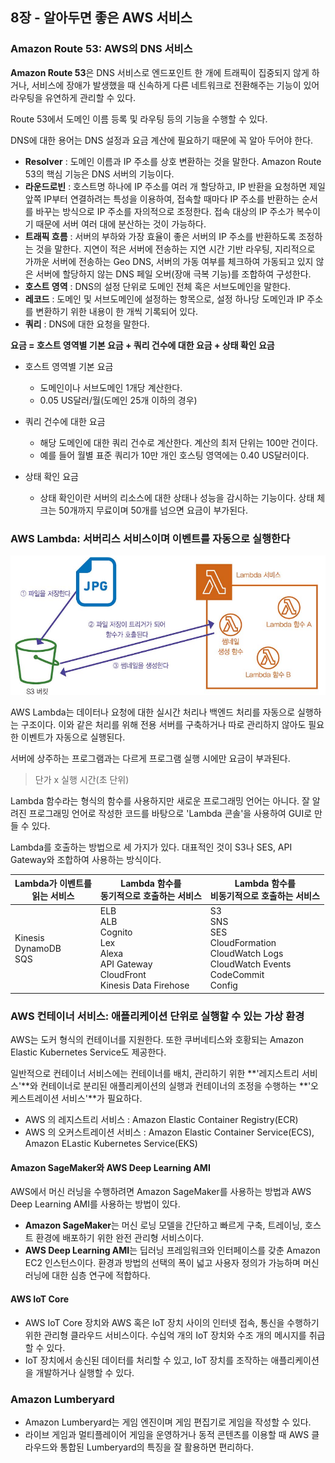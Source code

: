 ## 8장 - 알아두면 좋은 AWS 서비스

### Amazon Route 53: AWS의 DNS 서비스

**Amazon Route 53**은 DNS 서비스로 엔드포인트 한 개에 트래픽이 집중되지 않게 하거나, 서비스에 장애가 발생했을 때 신속하게 다른 네트워크로 전환해주는 기능이 있어 라우팅을 유연하게 관리할 수 있다.

Route 53에서 도메인 이름 등록 및 라우팅 등의 기능을 수행할 수 있다.

DNS에 대한 용어는 DNS 설정과 요금 계산에 필요하기 때문에 꼭 알아 두어야 한다.
- **Resolver** : 도메인 이름과 IP 주소를 상호 변환하는 것을 말한다. Amazon Route 53의 핵심 기능은 DNS 서버의 기능이다.
- **라운드로빈** : 호스트명 하나에 IP 주소를 여러 개 할당하고, IP 반환을 요청하면 제일 앞쪽 IP부터 연결하려는 특성을 이용하여, 접속할 때마다 IP 주소를 반환하는 순서를 바꾸는 방식으로 IP 주소를 자의적으로 조정한다. 접속 대상의 IP 주소가 복수이기 때문에 서버 여러 대에 분산하는 것이 가능하다.
- **트래픽 흐름** : 서버의 부하와 가장 효율이 좋은 서버의 IP 주소를 반환하도록 조정하는 것을 말한다. 지연이 적은 서버에 전송하는 지연 시간 기반 라우팅, 지리적으로 가까운 서버에 전송하는 Geo DNS, 서버의 가동 여부를 체크하여 가동되고 있지 않은 서버에 할당하지 않는 DNS 페일 오버(장애 극복 기능)를 조합하여 구성한다.
- **호스트 영역** : DNS의 설정 단위로 도메인 전체 혹은 서브도메인을 말한다.
- **레코드** : 도메인 및 서브도메인에 설정하는 항목으로, 설정 하나당 도메인과 IP 주소를 변환하기 위한 내용이 한 개씩 기록되어 있다.
- **쿼리** : DNS에 대한 요청을 말한다.

**요금 = 호스트 영역별 기본 요금 + 쿼리 건수에 대한 요금 + 상태 확인 요금**
- 호스트 영역별 기본 요금
    - 도메인이나 서브도메인 1개당 계산한다. 
    - 0.05 US달러/월(도메인 25개 이하의 경우)

- 쿼리 건수에 대한 요금
    - 해당 도메인에 대한 쿼리 건수로 계산한다. 계산의 최저 단위는 100만 건이다.
    - 예를 들어 월별 표준 쿼리가 10만 개인 호스팅 영역에는 0.40 US달러이다.

- 상태 확인 요금
    - 상태 확인이란 서버의 리소스에 대한 상태나 성능을 감시하는 기능이다. 상태 체크는 50개까지 무료이며 50개를 넘으면 요금이 부가된다.

### AWS Lambda: 서버리스 서비스이며 이벤트를 자동으로 실행한다

![image29.png](image%2Fimage29.png)

AWS Lambda는 데이터나 요청에 대한 실시간 처리나 백엔드 처리를 자동으로 실행하는 구조이다. 이와 같은 처리를 위해 전용 서버를 구축하거나 따로 관리하지 않아도 필요한 이벤트가 자동으로 실행된다.

서버에 상주하는 프로그램과는 다르게 프로그램 실행 시에만 요금이 부과된다.
> 단가 x 실행 시간(초 단위)

Lambda 함수라는 형식의 함수를 사용하지만 새로운 프로그래밍 언어는 아니다. 잘 알려진 프로그래밍 언어로 작성한 코드를 바탕으로 'Lambda 콘솔'을 사용하여 GUI로 만들 수 있다.

Lambda를 호출하는 방법으로 세 가지가 있다. 대표적인 것이 S3나 SES, API Gateway와 조합하여 사용하는 방식이다.

| **Lambda가 이벤트를**   <br>**읽는 서비스** | **Lambda 함수를**  <br>**동기적으로 호출하는 서비스**                                                                    | **Lambda 함수를   <br>비동기적으로** **호출하는 서비스**                                                                         |
| --------------------------------- | --------------------------------------------------------------------------------------------------------- | ---------------------------------------------------------------------------------------------------------------- |
| Kinesis  <br>DynamoDB  <br>SQS    | ELB  <br>ALB  <br>Cognito  <br>Lex  <br>Alexa  <br>API Gateway  <br>CloudFront  <br>Kinesis Data Firehose | S3  <br>SNS  <br>SES  <br>CloudFormation  <br>CloudWatch Logs  <br>CloudWatch Events  <br>CodeCommit  <br>Config |

### AWS 컨테이너 서비스: 애플리케이션 단위로 실행할 수 있는 가상 환경

AWS는 도커 형식의 컨테이너를 지원한다. 또한 쿠버네티스와 호황되는 Amazon Elastic Kubernetes Service도 제공한다.

일반적으로 컨테이너 서비스에는 컨테이너를 배치, 관리하기 위한 **'레지스트리 서비스'**와 컨테이너로 분리된 애플리케이션의 실행과 컨테이너의 조정을 수행하는 **'오케스트레이션 서비스'**가 필요하다.

- AWS 의 레지스트리 서비스 : Amazon Elastic Container Registry(ECR)
- AWS 의 오커스트레이션 서비스 : Amazon Elastic Container Service(ECS), Amazon ELastic Kubernetes Service(EKS)

#### Amazon SageMaker와 AWS Deep Learning AMI

AWS에서 머신 러닝을 수행하려면 Amazon SageMaker를 사용하는 방법과 AWS Deep Learning AMI를 사용하는 방법이 있다.

- **Amazon SageMaker**는 머신 로닝 모델을 간단하고 빠르게 구축, 트레이닝, 호스트 환경에 배포하기 위한 완전 관리형 서비스이다.
- **AWS Deep Learning AMI**는 딥러닝 프레임워크와 인터페이스를 갖춘 Amazon EC2 인스턴스이다. 환경과 방법의 선택의 폭이 넓고 사용자 정의가 가능하며 머신 러닝에 대한 심층 연구에 적합하다.

#### AWS IoT Core

- AWS IoT Core 장치와 AWS 혹은 IoT 장치 사이의 인터넷 접속, 통신을 수행하기 위한 관리형 클라우드 서비스이다. 수십억 개의 IoT 장치와 수조 개의 메시지를 취급할 수 있다.
- IoT 장치에서 송신된 데이터를 처리할 수 있고, IoT 장치를 조작하는 애플리케이션을 개발하거나 실행할 수 있다.

### Amazon Lumberyard
- Amazon Lumberyard는 게임 엔진이며 게임 편집기로 게임을 작성할 수 있다.
- 라이브 게임과 멀티플레이어 게임을 운영하거나 동적 콘텐츠를 이용할 때 AWS 클라우드와 통합된 Lumberyard의 특징을 잘 활용하면 편리하다.